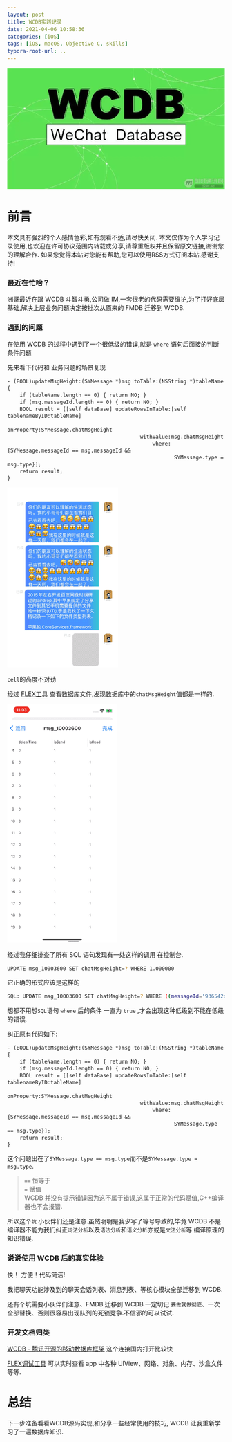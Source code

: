 ```yaml
---
layout: post
title: WCDB实践记录
date: 2021-04-06 10:58:36
categories: [iOS]
tags: [iOS, macOS, Objective-C, skills]
typora-root-url: ..
---
```



![](/assets/images/20210406WCDBPractice/wcdb.webp)

# 前言

本文具有强烈的个人感情色彩,如有观看不适,请尽快关闭. 本文仅作为个人学习记录使用,也欢迎在许可协议范围内转载或分享,请尊重版权并且保留原文链接,谢谢您的理解合作. 如果您觉得本站对您能有帮助,您可以使用RSS方式订阅本站,感谢支持!


### 最近在忙啥？

洲哥最近在跟 WCDB 斗智斗勇,公司做 IM,一套很老的代码需要维护,为了打好底层基础,解决上层业务问题决定按批次从原来的 FMDB 迁移到 WCDB.

### 遇到的问题
 
在使用 WCDB 的过程中遇到了一个很低级的错误,就是 `where` 语句后面接的判断条件问题

先来看下代码和 业务问题的场景复现

``` objc
- (BOOL)updateMsgHeight:(SYMessage *)msg toTable:(NSString *)tableName {
    if (tableName.length == 0) { return NO; }
    if (msg.messageId.length == 0) { return NO; }
    BOOL result = [[self dataBase] updateRowsInTable:[self tablenameByID:tableName]
                                          onProperty:SYMessage.chatMsgHeight
                                           withValue:msg.chatMsgHeight
                                               where:{SYMessage.messageId == msg.messageId && 
                                               		  SYMessage.type = msg.type}];
    return result;
}
```

![](/assets/images/20210406WCDBPractice/chatlist.gif)

`cell`的高度不对劲

经过 [FLEX工具](https://github.com/FLEXTool/FLEX) 查看数据库文件,发现数据库中的`chatMsgHeight`值都是一样的.

![](/assets/images/20210406WCDBPractice/chatlist2.gif)

经过我仔细排查了所有 SQL 语句发现有一处这样的调用 在控制台.

``` sh
UPDATE msg_10003600 SET chatMsgHeight=? WHERE 1.000000 

```

它正确的形式应该是这样的

``` sh
SQL: UPDATE msg_10003600 SET chatMsgHeight=? WHERE ((messageId='936542df77de41778139a42b4f4be296') AND (type=2))
```

想都不用想`SQL`语句 `where` 后的条件 一直为 `true` ,才会出现这种低级到不能在低级的错误.

纠正原有代码如下:

``` objc
- (BOOL)updateMsgHeight:(SYMessage *)msg toTable:(NSString *)tableName {
    if (tableName.length == 0) { return NO; }
    if (msg.messageId.length == 0) { return NO; }
    BOOL result = [[self dataBase] updateRowsInTable:[self tablenameByID:tableName]
                                          onProperty:SYMessage.chatMsgHeight
                                           withValue:msg.chatMsgHeight
                                               where:{SYMessage.messageId == msg.messageId && 
                                               		  SYMessage.type == msg.type}];
    return result;
}
```
这个问题出在了`SYMessage.type == msg.type`而不是`SYMessage.type = msg.type`.

> `==` 恒等于  
> `=` 赋值  
> WCDB 并没有提示错误因为这不属于错误,这属于正常的代码赋值,C++编译器也不会报错.

所以这个`坑` 小伙伴们还是注意.虽然明明是我少写了等号导致的,毕竟 WCDB 不是编译器不能为我们纠正`词法分析`以及`语法分析`和`语义分析`亦或是`文法分析`等 编译原理的知识错误.

### 说说使用 WCDB 后的真实体验

快！ 方便！代码简洁! 

我把聊天功能涉及到的聊天会话列表、消息列表、等核心模块全部迁移到 WCDB.

还有个坑需要小伙伴们注意、FMDB 迁移到 WCDB 一定切记 `要做就做彻底`、一次全部替换、否则很容易出现队列的死锁竞争.不信邪的可以试试.


### 开发文档归类

[WCDB - 腾讯开源的移动数据库框架](https://www.bookstack.cn/read/tencent-wcdb/66f893c12ef91f78.md) 这个连接国内打开比较快

[FLEX调试工具](https://github.com/FLEXTool/FLEX) 可以实时查看 app 中各种 UIView、网络、对象、内存、沙盒文件等等.


# 总结

下一步准备看看WCDB源码实现,和分享一些经常使用的技巧, WCDB 让我重新学习了一遍数据库知识.


